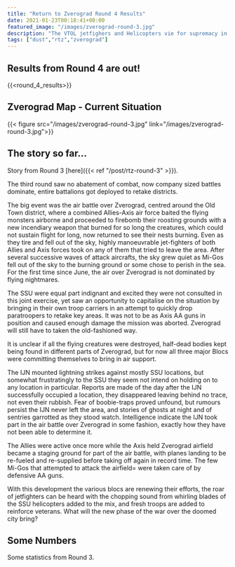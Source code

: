 ```yaml
---
title: "Return to Zverograd Round 4 Results"
date: 2021-01-23T00:18:41+08:00
featured_image: "/images/zverograd-round-3.jpg"
description: "The VTOL jetfighers and Helicopters vie for supremacy in the skies!"
tags: ["dust","rtz","zverograd"]
---
```

## Results from Round 4 are out!
{{<round_4_results>}}

## Zverograd Map  - Current Situation
{{< figure src="/images/zverograd-round-3.jpg" link="/images/zverograd-round-3.jpg">}}

## The story so far...
Story from Round 3 [here]({{< ref "/post/rtz-round-3" >}}).

The third round saw no abatement of combat, now company sized battles dominate, entire battalions got deployed to retake districts.

The big event was the air battle over Zverograd, centred around the Old Town district, where a combined Allies-Axis air force baited the flying monsters airborne and proceeded to firebomb their roosting grounds with a new incendiary weapon that burned for so long the creatures, which could not sustain flight for long, now returned to see their nests burning. Even as they tire and fell out of the sky, highly manoeuvrable jet-fighters of both Allies and Axis forces took on any of them that tried to leave the area. After several successive waves of attack aircrafts, the sky grew quiet as Mi-Gos fell out of the sky to the burning ground or some chose to perish in the sea. For the first time since June, the air over Zverograd is not dominated by flying nightmares.

The SSU were equal part indignant and excited they were not consulted in this joint exercise, yet saw an opportunity to capitalise on the situation by bringing in their own troop carriers in an attempt to quickly drop paratroopers to retake key areas. It was not to be as Axis AA guns in position and caused enough damage the mission was aborted. Zverograd will still have to taken the old-fashioned way.

It is unclear if all the flying creatures were destroyed, half-dead bodies kept being found in different parts of Zverograd, but for now all three major Blocs were committing themselves to bring in air support.

The IJN mounted lightning strikes against mostly SSU locations, but somewhat frustratingly to the SSU they seem not intend on holding on to any location in particular. Reports are made of the day after the IJN successfully occupied a location, they disappeared leaving behind no trace, not even their rubbish. Fear of boobie-traps proved unfound, but rumours persist the IJN never left the area, and stories of ghosts at night and of sentries garrotted as they stood watch. Intelligence indicate the IJN took part in the air battle over Zverograd in some fashion, exactly how they have not been able to determine it.

The Allies were active once more while the Axis held Zverograd airfield became a staging ground for part of the air battle, with planes landing to be re-fueled and re-supplied before taking off again in record time. The few Mi-Gos that attempted to attack the airfield= were taken care of by defensive AA guns.

With this development the various blocs are renewing their efforts, the roar of jetfighters can be heard with the chopping sound from whirling blades of the SSU helicopters added to the mix, and fresh troops are added to reinforce veterans. What will the new phase of the war over the doomed city bring?

## Some Numbers
Some statistics from Round 3.
